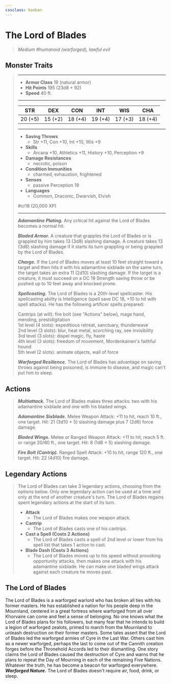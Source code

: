 ```yaml
---
cssclass: kanban
---
```


# The Lord of Blades
>*Medium #humanoid (warforged), lawful evil*
## Monster Traits
>___
>- **Armor Class** 19 (natural armor)
>- **Hit Points** 195 (23d8 + 92)
>- **Speed** 40 ft.
>___
>|STR|DEX|CON|INT|WIS|CHA|
>|:---:|:---:|:---:|:---:|:---:|:---:|
>|20 (+5)|15 (+2)|18 (+4)|19 (+4)|17 (+3)|18 (+4)|
>___
>- **Saving Throws**
>	 - Str +11, Con +10, Int +10, Wis +9
>- **Skills**
>	 - Arcana +10, Athletics +11, History +10, Perception +9
>- **Damage Resistances**
>	 - necrotic, poison
>- **Condition Immunities**
>	 - charmed, exhaustion, frightened
>- **Senses**
>	 - passive Perception 19
>- **Languages**
>	 - Common, Draconic, Dwarvish, Elvish
>
> #cr18 (20,000 XP)
>___
>***Adamantine Plating.*** Any critical hit against the Lord of Blades becomes a normal hit.  
>
>***Bladed Armor.*** A creature that grapples the Lord of Blades or is grappled by him takes 13 (3d8) slashing damage. A creature takes 13 (3d8) slashing damage if it starts its turn grappling or being grappled by the Lord of Blades.  
>
>***Charge.*** If the Lord of Blades moves at least 10 feet straight toward a target and then hits it with his adamantine sixblade on the same turn, the target takes an extra 11 (2d10) slashing damage. If the target is a creature, it must succeed on a DC 19 Strength saving throw or be pushed up to 10 feet away and knocked prone.  
>
>***Spellcasting.*** The Lord of Blades is a 20th-level spellcaster. His spellcasting ability is Intelligence (spell save DC 18, +10 to hit with spell attacks). He has the following artificer spells prepared:  
>
>Cantrips (at will): fire bolt (see "Actions" below), mage hand, mending, prestidigitation  
>1st level (4 slots): expeditious retreat, sanctuary, thunderwave  
>2nd level (3 slots): blur, heat metal, scorching ray, see invisibility  
>3rd level (3 slots): dispel magic, fly, haste  
>4th level (3 slots): freedom of movement, Mordenkainen's faithful hound  
>5th level (2 slots): animate objects, wall of force  
>
>
>***Warforged Resilience.*** The Lord of Blades has advantage on saving throws against being poisoned, is immune to disease, and magic can't put him to sleep.  
>
## Actions
>***Multiattack.*** The Lord of Blades makes three attacks: two with his adamantine sixblade and one with his bladed wings.  
>
>***Adamantine Sixblade.*** Melee Weapon Attack: +11 to hit, reach 10 ft., one target. Hit: 21 (3d10 + 5) slashing damage plus 7 (2d6) force damage.  
>
>***Bladed Wings.*** Melee  or Ranged Weapon Attack: +11 to hit, reach 5 ft. or range 20/60 ft., one target. Hit: 8 (1d6 + 5) slashing damage.  
>
>***Fire Bolt (Cantrip).*** Ranged Spell Attack: +10 to hit, range 120 ft., one target. Hit: 22 (4d10) fire damage.  
>
## Legendary Actions
>The Lord of Blades can take 3 legendary actions, choosing from the options below. Only one legendary action can be used at a time and only at the end of another creature's turn. The Lord of Blades regains spent legendary actions at the start of its turn.
>
>- **Attack**
>	- The Lord of Blades makes one weapon attack.
>- **Cantrip**
>	- The Lord of Blades casts one of his cantrips.
>- **Cast a Spell (Costs 2 Actions)**
>	- The Lord of Blades casts a spell of 2nd level or lower from his spell list that takes 1 action to cast.
>- **Blade Dash (Costs 3 Actions)**
>	- The Lord of Blades moves up to his speed without provoking opportunity attacks, then makes one attack with his adamantine sixblade. He can make one bladed wings attack against each creature he moves past.
## The Lord of Blades
The Lord of Blades is a warforged warlord who has broken all ties with his former masters. He has established a nation for his people deep in the Mournland, centered in a great fortress where warforged from all over Khorvaire can come and feel a sense of belonging. No one knows what the Lord of Blades plans for his followers, but many fear that he intends to build a legion of warforged zealots, primed to march from the Mournland to unleash destruction on their former masters.
Some tales assert that the Lord of Blades led the warforged armies of Cyre in the Last War. Others cast him as a newer warforged, perhaps the last to come out of the Cannith creation forges before the Thronehold Accords led to their dismantling. One story claims the Lord of Blades caused the destruction of Cyre and warns that he plans to repeat the Day of Mourning in each of the remaining Five Nations. Whatever the truth, he has become a beacon for warforged everywhere.
***Warforged Nature.*** The Lord of Blades doesn't require air, food, drink, or sleep.